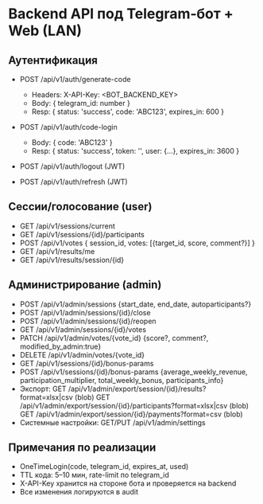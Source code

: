 # Backend API под Telegram‑бот + Web (LAN)

## Аутентификация
- POST /api/v1/auth/generate-code
  - Headers: X-API-Key: <BOT_BACKEND_KEY>
  - Body: { telegram_id: number }
  - Resp: { status: 'success', code: 'ABC123', expires_in: 600 }

- POST /api/v1/auth/code-login
  - Body: { code: 'ABC123' }
  - Resp: { status: 'success', token: '<jwt>', user: {...}, expires_in: 3600 }

- POST /api/v1/auth/logout (JWT)
- POST /api/v1/auth/refresh (JWT)

## Сессии/голосование (user)
- GET  /api/v1/sessions/current
- GET  /api/v1/sessions/{id}/participants
- POST /api/v1/votes { session_id, votes: [{target_id, score, comment?}] }
- GET  /api/v1/results/me
- GET  /api/v1/results/session/{id}

## Администрирование (admin)
- POST /api/v1/admin/sessions {start_date, end_date, autoparticipants?}
- POST /api/v1/admin/sessions/{id}/close
- POST /api/v1/admin/sessions/{id}/reopen
- GET  /api/v1/admin/sessions/{id}/votes
- PATCH /api/v1/admin/votes/{vote_id} {score?, comment?, modified_by_admin:true}
- DELETE /api/v1/admin/votes/{vote_id}
- GET  /api/v1/sessions/{id}/bonus-params
- POST /api/v1/sessions/{id}/bonus-params {average_weekly_revenue, participation_multiplier, total_weekly_bonus, participants_info}
- Экспорт: GET /api/v1/admin/export/session/{id}/results?format=xlsx|csv (blob)
          GET /api/v1/admin/export/session/{id}/participants?format=xlsx|csv (blob)
          GET /api/v1/admin/export/session/{id}/payments?format=csv (blob)
- Системные настройки: GET/PUT /api/v1/admin/settings

## Примечания по реализации
- OneTimeLogin(code, telegram_id, expires_at, used)
- TTL кода: 5–10 мин, rate-limit по telegram_id
- X-API-Key хранится на стороне бота и проверяется на backend
- Все изменения логируются в audit
